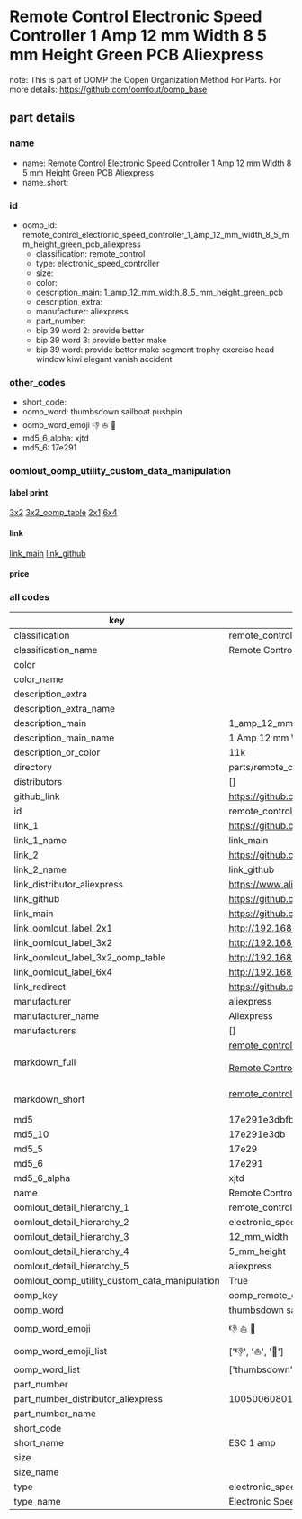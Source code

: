 # Remote Control Electronic Speed Controller 1 Amp 12 mm Width 8 5 mm Height Green PCB Aliexpress  

note: This is part of OOMP the Oopen Organization Method For Parts. For more details: https://github.com/oomlout/oomp_base

##  part details
  







### name
* name: Remote Control Electronic Speed Controller 1 Amp 12 mm Width 8 5 mm Height Green PCB Aliexpress
* name_short: 
### id
* oomp_id: remote_control_electronic_speed_controller_1_amp_12_mm_width_8_5_mm_height_green_pcb_aliexpress
  * classification: remote_control
  * type: electronic_speed_controller
  * size: 
  * color: 
  * description_main: 1_amp_12_mm_width_8_5_mm_height_green_pcb
  * description_extra: 
  * manufacturer: aliexpress
  * part_number: 
  * bip 39 word 2: provide better
  * bip 39 word 3: provide better make
  * bip 39 word: provide better make segment trophy exercise head window kiwi elegant vanish accident

### other_codes
* short_code: 
* oomp_word: thumbsdown sailboat pushpin
* oomp_word_emoji :thumbsdown: :sailboat: :pushpin:
* md5_6_alpha: xjtd
* md5_6: 17e291






### oomlout_oomp_utility_custom_data_manipulation
#### label print
[3x2](http://192.168.1.245:1112/?label=oomp%20xjtd)
[3x2_oomp_table](http://192.168.1.108:1112/?label=oomp%20xjtd)
[2x1](http://192.168.1.242:1112/?label=oomp%20xjtd)
[6x4](http://192.168.1.55:1112/?label=oomp%20xjtd)    

#### link

[link_main](https://github.com/oomlout/oomlout_oomp_version_1_messy/tree/main/parts/remote_control_electronic_speed_controller_1_amp_12_mm_width_8_5_mm_height_green_pcb_aliexpress) [link_github](https://github.com/oomlout/oomlout_oomp_version_1_messy/tree/main/parts/remote_control_electronic_speed_controller_1_amp_12_mm_width_8_5_mm_height_green_pcb_aliexpress)                             

#### price







### all codes 
| key | value |  
| --- | --- |  
| classification | remote_control |  
| classification_name | Remote Control |  
| color |  |  
| color_name |  |  
| description_extra |  |  
| description_extra_name |  |  
| description_main | 1_amp_12_mm_width_8_5_mm_height_green_pcb |  
| description_main_name | 1 Amp 12 mm Width 8 5 mm Height Green PCB |  
| description_or_color | 11k |  
| directory | parts/remote_control_electronic_speed_controller_1_amp_12_mm_width_8_5_mm_height_green_pcb_aliexpress |  
| distributors | [] |  
| github_link | https://github.com/oomlout/oomlout_oomp_part_src/tree/main/parts/remote_control_electronic_speed_controller_1_amp_12_mm_width_8_5_mm_height_green_pcb_aliexpress |  
| id | remote_control_electronic_speed_controller_1_amp_12_mm_width_8_5_mm_height_green_pcb_aliexpress |  
| link_1 | https://github.com/oomlout/oomlout_oomp_version_1_messy/tree/main/parts/remote_control_electronic_speed_controller_1_amp_12_mm_width_8_5_mm_height_green_pcb_aliexpress |  
| link_1_name | link_main |  
| link_2 | https://github.com/oomlout/oomlout_oomp_version_1_messy/tree/main/parts/remote_control_electronic_speed_controller_1_amp_12_mm_width_8_5_mm_height_green_pcb_aliexpress |  
| link_2_name | link_github |  
| link_distributor_aliexpress | https://www.aliexpress.com/item/1005006080168104.html |  
| link_github | https://github.com/oomlout/oomlout_oomp_version_1_messy/tree/main/parts/remote_control_electronic_speed_controller_1_amp_12_mm_width_8_5_mm_height_green_pcb_aliexpress |  
| link_main | https://github.com/oomlout/oomlout_oomp_version_1_messy/tree/main/parts/remote_control_electronic_speed_controller_1_amp_12_mm_width_8_5_mm_height_green_pcb_aliexpress |  
| link_oomlout_label_2x1 | http://192.168.1.242:1112/?label=oomp%20xjtd |  
| link_oomlout_label_3x2 | http://192.168.1.245:1112/?label=oomp%20xjtd |  
| link_oomlout_label_3x2_oomp_table | http://192.168.1.108:1112/?label=oomp%20xjtd |  
| link_oomlout_label_6x4 | http://192.168.1.55:1112/?label=oomp%20xjtd |  
| link_redirect | https://github.com/oomlout/oomlout_oomp_version_1_messy/tree/main/parts/remote_control_electronic_speed_controller_1_amp_12_mm_width_8_5_mm_height_green_pcb_aliexpress |  
| manufacturer | aliexpress |  
| manufacturer_name | Aliexpress |  
| manufacturers | [] |  
| markdown_full | [remote_control_electronic_speed_controller_1_amp_12_mm_width_8_5_mm_height_green_pcb_aliexpress](none)<br>[](none)<br>[Remote Control Electronic Speed Controller 1 Amp 12 Mm Width 8 5 Mm Height Green Pcb Aliexpress](none)<br><br> |  
| markdown_short | [remote_control_electronic_speed_controller_1_amp_12_mm_width_8_5_mm_height_green_pcb_aliexpress](none)<br><br> |  
| md5 | 17e291e3dbfb6d413d747c330d056567 |  
| md5_10 | 17e291e3db |  
| md5_5 | 17e29 |  
| md5_6 | 17e291 |  
| md5_6_alpha | xjtd |  
| name | Remote Control Electronic Speed Controller 1 Amp 12 mm Width 8 5 mm Height Green PCB Aliexpress |  
| oomlout_detail_hierarchy_1 | remote_control |  
| oomlout_detail_hierarchy_2 | electronic_speed_controller |  
| oomlout_detail_hierarchy_3 | 12_mm_width |  
| oomlout_detail_hierarchy_4 | 5_mm_height |  
| oomlout_detail_hierarchy_5 | aliexpress |  
| oomlout_oomp_utility_custom_data_manipulation | True |  
| oomp_key | oomp_remote_control_electronic_speed_controller_1_amp_12_mm_width_8_5_mm_height_green_pcb_aliexpress |  
| oomp_word | thumbsdown sailboat pushpin |  
| oomp_word_emoji | :thumbsdown: :sailboat: :pushpin: |  
| oomp_word_emoji_list | [':thumbsdown:', ':sailboat:', ':pushpin:'] |  
| oomp_word_list | ['thumbsdown', 'sailboat', 'pushpin'] |  
| part_number |  |  
| part_number_distributor_aliexpress | 1005006080168104 |  
| part_number_name |  |  
| short_code |  |  
| short_name | ESC 1 amp |  
| size |  |  
| size_name |  |  
| type | electronic_speed_controller |  
| type_name | Electronic Speed Controller |  
